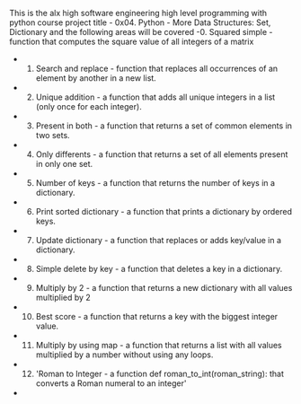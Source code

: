 This is the alx high software engineering high level programming with python course 
project title - 0x04. Python - More Data Structures: Set, Dictionary
and the following areas will be covered
-0. Squared simple - function that computes the square value of all integers of a matrix
- 1. Search and replace - function that replaces all occurrences of an element by another in a new list.
- 2. Unique addition -  a function that adds all unique integers in a list (only once for each integer).
- 3. Present in both -  a function that returns a set of common elements in two sets.
- 4. Only differents - a function that returns a set of all elements present in only one set.
- 5. Number of keys -  a function that returns the number of keys in a dictionary.
- 6. Print sorted dictionary -  a function that prints a dictionary by ordered keys.
- 7. Update dictionary - a function that replaces or adds key/value in a dictionary.
- 8. Simple delete by key - a function that deletes a key in a dictionary.
- 9. Multiply by 2 - a function that returns a new dictionary with all values multiplied by 2
- 10. Best score - a function that returns a key with the biggest integer value.
- 11. Multiply by using map - a function that returns a list with all values multiplied by a number without using any loops.
- 12. 'Roman to Integer - a function def roman_to_int(roman_string): that converts a Roman numeral to an integer'
- 

